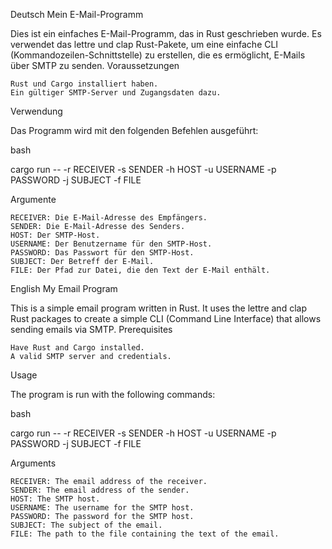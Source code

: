 Deutsch
Mein E-Mail-Programm

Dies ist ein einfaches E-Mail-Programm, das in Rust geschrieben wurde. Es verwendet das lettre und clap Rust-Pakete, um eine einfache CLI (Kommandozeilen-Schnittstelle) zu erstellen, die es ermöglicht, E-Mails über SMTP zu senden.
Voraussetzungen

    Rust und Cargo installiert haben.
    Ein gültiger SMTP-Server und Zugangsdaten dazu.

Verwendung

Das Programm wird mit den folgenden Befehlen ausgeführt:

bash

cargo run -- -r RECEIVER -s SENDER -h HOST -u USERNAME -p PASSWORD -j SUBJECT -f FILE

Argumente

    RECEIVER: Die E-Mail-Adresse des Empfängers.
    SENDER: Die E-Mail-Adresse des Senders.
    HOST: Der SMTP-Host.
    USERNAME: Der Benutzername für den SMTP-Host.
    PASSWORD: Das Passwort für den SMTP-Host.
    SUBJECT: Der Betreff der E-Mail.
    FILE: Der Pfad zur Datei, die den Text der E-Mail enthält.

English
My Email Program

This is a simple email program written in Rust. It uses the lettre and clap Rust packages to create a simple CLI (Command Line Interface) that allows sending emails via SMTP.
Prerequisites

    Have Rust and Cargo installed.
    A valid SMTP server and credentials.

Usage

The program is run with the following commands:

bash

cargo run -- -r RECEIVER -s SENDER -h HOST -u USERNAME -p PASSWORD -j SUBJECT -f FILE

Arguments

    RECEIVER: The email address of the receiver.
    SENDER: The email address of the sender.
    HOST: The SMTP host.
    USERNAME: The username for the SMTP host.
    PASSWORD: The password for the SMTP host.
    SUBJECT: The subject of the email.
    FILE: The path to the file containing the text of the email.
